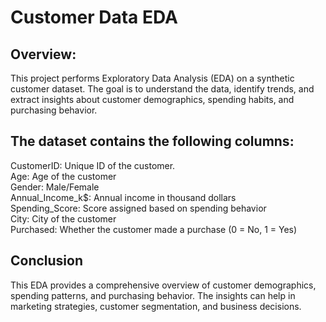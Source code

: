 # Customer Data EDA

## Overview:
This project performs Exploratory Data Analysis (EDA) on a synthetic customer dataset.
The goal is to understand the data, identify trends, and extract insights about customer demographics, spending habits, and purchasing behavior.


## The dataset contains the following columns:
CustomerID: Unique ID of the customer.<br>
Age: Age of the customer<br>
Gender: Male/Female<br>
Annual_Income_k$: Annual income in thousand dollars<br>
Spending_Score: Score assigned based on spending behavior<br>
City: City of the customer<br>
Purchased: Whether the customer made a purchase (0 = No, 1 = Yes)

## Conclusion

This EDA provides a comprehensive overview of customer demographics, spending patterns, and purchasing behavior. 
The insights can help in marketing strategies, customer segmentation, and business decisions.
